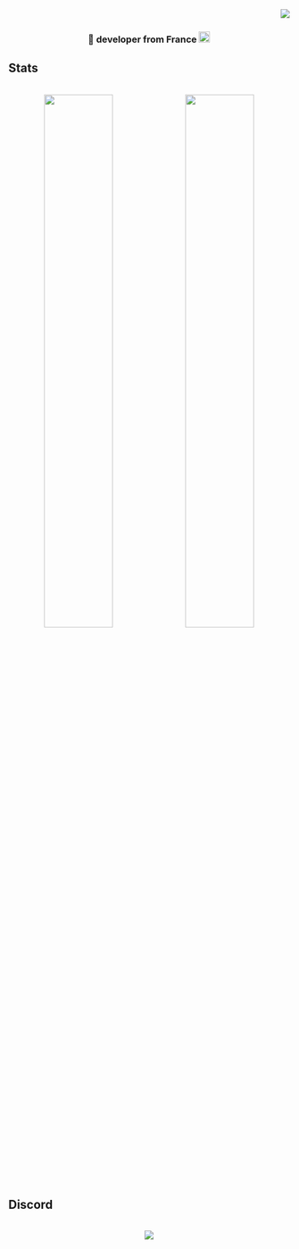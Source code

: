 <img align="right" src="https://visitor-badge.laobi.icu/badge?page_id=Roby360.Roby360" />
<div>
<br/>
<h3 align="center">💪 developer from France <img src="https://cdn.discordapp.com/emojis/1233113759103451207.webp" alt="." width="20" height="20"/></h3>
</div>
<h2>Stats</h2>
<br>
<div align="center">
  <img width="49.5%" src="https://github-readme-streak-stats.herokuapp.com?user=Roby360&theme=meta-light&hide_border=true&locale=fr&date_format=j%20M%5B%20Y%5D&mode=weekly&hide_longest_streak=true" />
  <img width="49.5%" src="https://github-readme-stats.vercel.app/api/top-langs/?username=Roby360&layout=compact&theme=meta-light&hide_border=true&locale=fr"" />
  <br/><br/>
</div>

<h2>Discord</h2>
<br>
<div align="center">
  <a href="https://discord.com/users/789802191149989908">
  <img src="https://lanyard.cnrad.dev/api/789802191149989908?theme=light&animated=true&borderRadius=10px&&idleMessage=Hi%20its%20me" />
  </a>
  <br/><br/><br/>
</div>

